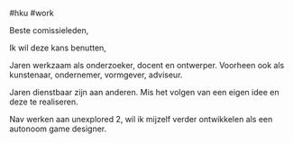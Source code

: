 #hku #work 

Beste comissieleden,

Ik wil deze kans benutten, 

Jaren werkzaam als onderzoeker, docent en ontwerper.
Voorheen ook als kunstenaar, ondernemer, vormgever, adviseur.

Jaren dienstbaar zijn aan anderen. 
Mis het volgen van een eigen idee en deze te realiseren.

Nav werken aan unexplored 2, wil ik mijzelf verder ontwikkelen als een autonoom game designer. 



